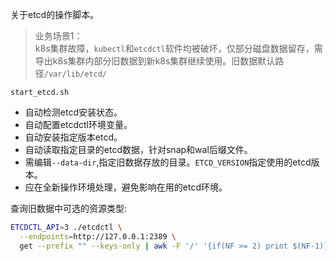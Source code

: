 关于etcd的操作脚本。

> 业务场景1：  
k8s集群故障，`kubectl`和`etcdctl`软件均被破坏，仅部分磁盘数据留存，需导出k8s集群内部分旧数据到新k8s集群继续使用。旧数据默认路径`/var/lib/etcd/`

`start_etcd.sh`
- 自动检测etcd安装状态。
- 自动配置etcdctl环境变量。
- 自动安装指定版本etcd。
- 自动读取指定目录的etcd数据，针对snap和wal后缀文件。
- 需编辑`--data-dir`,指定旧数据存放的目录。`ETCD_VERSION`指定使用的etcd版本。
- 应在全新操作环境处理，避免影响在用的etcd环境。

查询旧数据中可选的资源类型:  
```bash
ETCDCTL_API=3 ./etcdctl \
  --endpoints=http://127.0.0.1:2389 \
  get --prefix "" --keys-only | awk -F '/' '{if(NF >= 2) print $(NF-1)}' | sort | uniq -c
```
